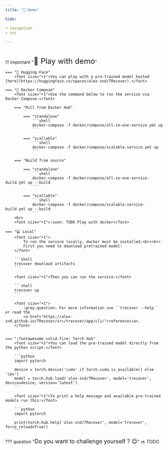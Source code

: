 ```yaml
---
title: "👀 Demo"

hide:

- navigation
- toc

---
```


#      

!!! important "<font size="+2">👀 Play with demo</font>"

    === "🤗 Hugging Face"
        <font size="+1">You can play with a pre-trained model hosted [here](https://huggingface.co/spaces/alex-snd/TRecover).</font>

    === "🐳 Docker Compose"
        <font size="+1">Use the command below to run the service via Docker Compose.</font>

        === "Pull from Docker Hub"

            === "standalone"
                ```shell
                docker-compose -f docker/compose/all-in-one-service.yml up
                ```

            === "scallable"
                ```shell
                docker-compose -f docker/compose/scalable-service.yml up
                ```
        
        === "Build from source"
            
            === "standalone"
                ```shell
                docker-compose -f docker/compose/all-in-one-service-duild.yml up --build
                ```

            === "scallable"
                ```shell
                docker-compose -f docker/compose/scalable-service-build.yml up --build
                ```
        <br>
        <font size="+1">:soon: TODO Play with docker</font>

    === "💻 Local"
        <font size="+1">
            To run the service locally, docker must be installed.<br><br>
            First you need to download pretrained model:
        </font>

        ```shell
        trecover download artifacts
        ```
        
        <font size="+1">Then you can run the service:</font>
        
        ```shell
        trecover up
        ```
        
        <font size="+1">
            :grey_question: For more information use ``trecover --help`` or read the 
            <a href="https://alex-snd.github.io/TRecover/src/trecover/app/cli/">reference</a>.
        </font>
        
        
    === ":fontawesome-solid-fire: Torch Hub"
        <font size="+1">You can load the pre-trained model directly from the python script.</font>
        
        ```python
        import pytorch
        
        device = torch.device('cuda' if torch.cuda.is_available() else 'cpu')
        model = torch.hub.load('alex-snd/TRecover', model='trecover', device=device, version='latest')
        ```

        <font size="+1">To print a help message and available pre-trained models run this:</font>
        
        ```python
        import pytorch
        
        print(torch.hub.help('alex-snd/TRecover', model='trecover', force_reload=True))
        ```


??? question "<font size="+1">Do you want to challenge yourself ? 😉</font>"
    :soon: TODO

